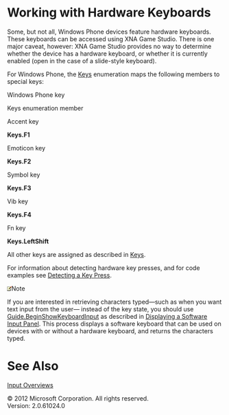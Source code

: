 ﻿

# Working with Hardware Keyboards

Some, but not all, Windows Phone devices feature hardware keyboards. These keyboards can be accessed using XNA Game Studio. There is one major caveat, however: XNA Game Studio provides no way to determine whether the device has a hardware keyboard, or whether it is currently enabled (open in the case of a slide-style keyboard).

For Windows Phone, the [Keys](T_Microsoft_Xna_Framework_Input_Keys.md) enumeration maps the following members to special keys:

Windows Phone key

Keys enumeration member

Accent key

**Keys.F1**

Emoticon key

**Keys.F2**

Symbol key

**Keys.F3**

Vib key

**Keys.F4**

Fn key

**Keys.LeftShift**

All other keys are assigned as described in [Keys](T_Microsoft_Xna_Framework_Input_Keys.md).

For information about detecting hardware key presses, and for code examples see [Detecting a Key Press](Input_HowTo_DetectKeyPress.md).

![](note.gif)Note

If you are interested in retrieving characters typed—such as when you want text input from the user— instead of the key state, you should use [Guide.BeginShowKeyboardInput](O_M_Microsoft_Xna_Framework_Graphicsx_Guide_BeginShowKeyboardInput.md) as described in [Displaying a Software Input Panel](ShowSWKeyboard.md). This process displays a software keyboard that can be used on devices with or without a hardware keyboard, and returns the characters typed.

# See Also

[Input Overviews](Input.md)  

© 2012 Microsoft Corporation. All rights reserved.  
Version: 2.0.61024.0